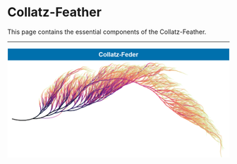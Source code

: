 # Collatz-Feather
This page contains the essential components of the Collatz-Feather.
***

![](Collatz-Feder.png)

